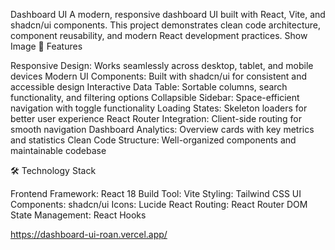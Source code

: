 Dashboard UI
A modern, responsive dashboard UI built with React, Vite, and shadcn/ui components. This project demonstrates clean code architecture, component reusability, and modern React development practices.
Show Image
🚀 Features

Responsive Design: Works seamlessly across desktop, tablet, and mobile devices
Modern UI Components: Built with shadcn/ui for consistent and accessible design
Interactive Data Table: Sortable columns, search functionality, and filtering options
Collapsible Sidebar: Space-efficient navigation with toggle functionality
Loading States: Skeleton loaders for better user experience
React Router Integration: Client-side routing for smooth navigation
Dashboard Analytics: Overview cards with key metrics and statistics
Clean Code Structure: Well-organized components and maintainable codebase

🛠️ Technology Stack

Frontend Framework: React 18
Build Tool: Vite
Styling: Tailwind CSS
UI Components: shadcn/ui
Icons: Lucide React
Routing: React Router DOM
State Management: React Hooks



https://dashboard-ui-roan.vercel.app/
